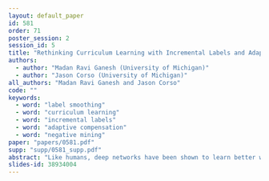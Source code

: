```yaml
---
layout: default_paper
id: 581
order: 71
poster_session: 2
session_id: 5
title: "Rethinking Curriculum Learning with Incremental Labels and Adaptive Compensation"
authors:
  - author: "Madan Ravi Ganesh (University of Michigan)"
  - author: "Jason Corso (University of Michigan)"
all_authors: "Madan Ravi Ganesh and Jason Corso"
code: ""
keywords:
  - word: "label smoothing"
  - word: "curriculum learning"
  - word: "incremental labels"
  - word: "adaptive compensation"
  - word: "negative mining"
paper: "papers/0581.pdf"
supp: "supp/0581_supp.pdf"
abstract: "Like humans, deep networks have been shown to learn better when samples are organized and introduced in a meaningful order or curriculum. Conventional curriculum learning schemes introduce samples in their order of difficulty.  This forces models to begin learning from a subset of the available data while adding the external overhead of evaluating the difficulty of samples.  In this work, we propose Learning with Incremental Labels and Adaptive Compensation (LILAC), a two-phase method that incrementally increases the number of unique output labels rather than the difficulty of samples while consistently using the entire dataset throughout training.  In the first phase, Incremental Label Introduction, we partition data into mutually exclusive subsets, one that contains a subset of the ground-truth labels and another that contains the remaining data attached to a pseudo-label.  Throughout the training process, we recursively reveal unseen ground-truth labels in fixed increments until all the labels are known to the model. In the second phase, Adaptive Compensation, we optimize the loss function using altered target vectors for previously misclassified samples. The target vectors of such samples are modified to a smoother distribution to help models learn better. On evaluating across three standard image benchmarks, CIFAR-10, CIFAR-100, and STL-10, we show that LILAC outperforms all comparable baselines. Further, we detail the importance of pacing the introduction of new labels to a model as well as the impact of using a smooth target vector."
slides-id: 38934004
---
```

